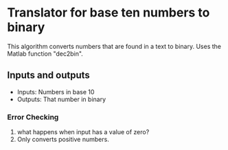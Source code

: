 # Translator for base ten numbers to binary
This algorithm converts numbers that are found in a text to binary. Uses the Matlab function "dec2bin".
## Inputs and outputs
- Inputs: Numbers in base 10
- Outputs: That number in binary
### Error Checking
1. what happens when input has a value of zero?
2. Only converts positive numbers.
